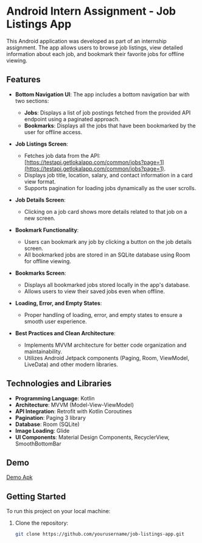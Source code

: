 # Android Intern Assignment - Job Listings App

This Android application was developed as part of an internship assignment. The app allows users to browse job listings, view detailed information about each job, and bookmark their favorite jobs for offline viewing.

## Features

- **Bottom Navigation UI**: The app includes a bottom navigation bar with two sections:
  - **Jobs**: Displays a list of job postings fetched from the provided API endpoint using a paginated approach.
  - **Bookmarks**: Displays all the jobs that have been bookmarked by the user for offline access.

- **Job Listings Screen**:
  - Fetches job data from the API: [https://testapi.getlokalapp.com/common/jobs?page=1](https://testapi.getlokalapp.com/common/jobs?page=1).
  - Displays job title, location, salary, and contact information in a card view format.
  - Supports pagination for loading jobs dynamically as the user scrolls.

- **Job Details Screen**:
  - Clicking on a job card shows more details related to that job on a new screen.

- **Bookmark Functionality**:
  - Users can bookmark any job by clicking a button on the job details screen.
  - All bookmarked jobs are stored in an SQLite database using Room for offline viewing.

- **Bookmarks Screen**:
  - Displays all bookmarked jobs stored locally in the app's database.
  - Allows users to view their saved jobs even when offline.

- **Loading, Error, and Empty States**:
  - Proper handling of loading, error, and empty states to ensure a smooth user experience.

- **Best Practices and Clean Architecture**:
  - Implements MVVM architecture for better code organization and maintainability.
  - Utilizes Android Jetpack components (Paging, Room, ViewModel, LiveData) and other modern libraries.

## Technologies and Libraries

- **Programming Language**: Kotlin
- **Architecture**: MVVM (Model-View-ViewModel)
- **API Integration**: Retrofit with Kotlin Coroutines
- **Pagination**: Paging 3 library
- **Database**: Room (SQLite)
- **Image Loading**: Glide
- **UI Components**: Material Design Components, RecyclerView, SmoothBottomBar

## Demo
[Demo Apk](https://drive.google.com/file/d/1K-RiqLJBgyio-LpF_OVjDAyLlh2yB4qr/view?usp=sharing)

## Getting Started

To run this project on your local machine:

1. Clone the repository:
   ```bash
   git clone https://github.com/yourusername/job-listings-app.git
